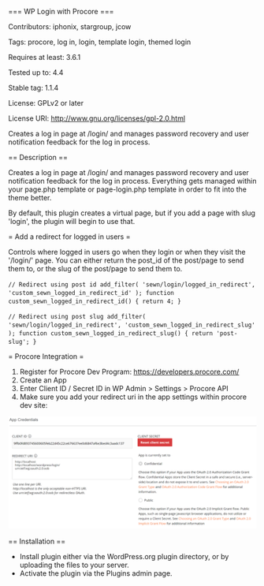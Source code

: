 === WP Login with Procore ===

Contributors: iphonix, stargroup, jcow

Tags: procore, log in, login, template login, themed login

Requires at least: 3.6.1

Tested up to: 4.4

Stable tag: 1.1.4

License: GPLv2 or later

License URI: http://www.gnu.org/licenses/gpl-2.0.html

Creates a log in page at /login/ and manages password recovery and user notification feedback for the log in process.

== Description ==

Creates a log in page at /login/ and manages password recovery and user notification feedback for the log in process. Everything gets managed within your page.php template or page-login.php template in order to fit into the theme better.

By default, this plugin creates a virtual page, but if you add a page with slug 'login', the plugin will begin to use that.

= Add a redirect for logged in users =

Controls where logged in users go when they login or when they visit the '/login/' page. You can either return the post_id of the post/page to send them to, or the slug of the post/page to send them to.

`
// Redirect using post id
add_filter( 'sewn/login/logged_in_redirect', 'custom_sewn_logged_in_redirect_id' );
function custom_sewn_logged_in_redirect_id()
{
	return 4;
}
`

`
// Redirect using post slug
add_filter( 'sewn/login/logged_in_redirect', 'custom_sewn_logged_in_redirect_slug' );
function custom_sewn_logged_in_redirect_slug()
{
	return 'post-slug';
}
`

= Procore Integration =

1.  Register for Procore Dev Program: https://developers.procore.com/
2.  Create an App
3.  Enter Client ID / Secret ID in WP Admin > Settings > Procore API
4.  Make sure you add your redirect uri in the app settings within procore dev site:

![Redirect Help](redirect-help.PNG "Redirect Help")

== Installation ==

* Install plugin either via the WordPress.org plugin directory, or by uploading the files to your server.
* Activate the plugin via the Plugins admin page.
